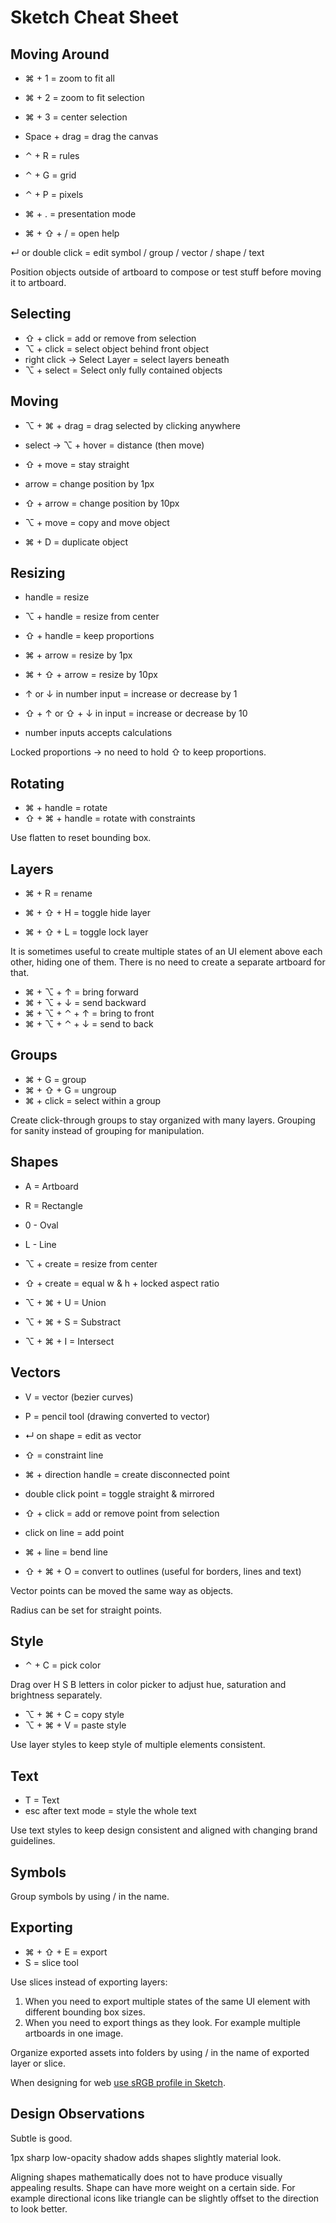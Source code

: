 # Sketch Cheat Sheet

## Moving Around

* ⌘ + 1 = zoom to fit all
* ⌘ + 2 = zoom to fit selection
* ⌘ + 3 = center selection

* Space + drag = drag the canvas

* ⌃ + R = rules
* ⌃ + G = grid
* ⌃ + P = pixels

* ⌘ + . = presentation mode

* ⌘ + ⇧ + / = open help

↵ or double click = edit symbol / group / vector / shape / text

Position objects outside of artboard to compose or test stuff before moving it to artboard.

## Selecting

* ⇧ + click = add or remove from selection
* ⌥ + click = select object behind front object
* right click → Select Layer = select layers beneath
* ⌥ + select = Select only fully contained objects

## Moving

* ⌥ + ⌘ + drag = drag selected by clicking anywhere

* select → ⌥ + hover = distance \(then move\)

* ⇧ + move = stay straight
* arrow = change position by 1px
* ⇧ + arrow = change position by 10px

* ⌥ + move = copy and move object

* ⌘ + D = duplicate object

## Resizing

* handle = resize
* ⌥ + handle = resize from center
* ⇧ + handle = keep proportions
* ⌘ + arrow = resize by 1px
* ⌘ + ⇧ + arrow = resize by 10px

* ↑ or ↓ in number input = increase or decrease by 1

* ⇧ + ↑ or ⇧ + ↓ in input = increase or decrease by 10
* number inputs accepts calculations

Locked proportions → no need to hold ⇧ to keep proportions.

## Rotating

* ⌘ + handle = rotate
* ⇧ + ⌘ + handle = rotate with constraints

Use flatten to reset bounding box.

## Layers

* ⌘ + R = rename

* ⌘ + ⇧ + H = toggle hide layer

* ⌘ + ⇧ + L = toggle lock layer

It is sometimes useful to create multiple states of an UI element above each other, hiding one of them. There is no need to create a separate artboard for that.

* ⌘ + ⌥ + ↑ = bring forward
* ⌘ + ⌥ + ↓ = send backward
* ⌘ + ⌥ + ⌃ + ↑ = bring to front
* ⌘ + ⌥ + ⌃ + ↓ = send to back

## Groups

* ⌘ + G = group
* ⌘ + ⇧ + G = ungroup
* ⌘ + click = select within a group

Create click-through groups to stay organized with many layers. Grouping for sanity instead of grouping for manipulation.

## Shapes

* A = Artboard
* R = Rectangle
* 0 - Oval
* L - Line

* ⌥ + create = resize from center

* ⇧ + create = equal w & h + locked aspect ratio

* ⌥ + ⌘ + U = Union

* ⌥ + ⌘ + S = Substract
* ⌥ + ⌘ + I = Intersect

## Vectors

* V = vector \(bezier curves\)
* P = pencil tool \(drawing converted to vector\)
* ↵ on shape = edit as vector

* ⇧ = constraint line

* ⌘ + direction handle = create disconnected point

* double click point = toggle straight & mirrored

* ⇧ + click = add or remove point from selection
* click on line = add point
* ⌘ + line = bend line

* ⇧ + ⌘ + O = convert to outlines \(useful for borders, lines and text\)

Vector points can be moved the same way as objects.

Radius can be set for straight points.

## Style

* ⌃ + C = pick color

Drag over H S B letters in color picker to adjust hue, saturation and brightness separately.

* ⌥ + ⌘ + C = copy style
* ⌥ + ⌘ + V = paste style

Use layer styles to keep style of multiple elements consistent.

## Text

* T = Text
* esc after text mode = style the whole text

Use text styles to keep design consistent and aligned with changing brand guidelines.

## Symbols

Group symbols by using / in the name.

## Exporting

* ⌘ + ⇧ + E = export
* S = slice tool

Use slices instead of exporting layers:

1. When you need to export multiple states of the same UI element with different bounding box sizes.
2. When you need to export things as they look. For example multiple artboards in one image.

Organize exported assets into folders by using / in the name of exported layer or slice.

When designing for web [use sRGB profile in Sketch](https://sketchapp.com/docs/other/color-management/#srgb-color-profile).

## Design Observations

Subtle is good.

1px sharp low-opacity shadow adds shapes slightly material look.

Aligning shapes mathematically does not to have produce visually appealing results. Shape can have more weight on a certain side. For example directional icons like triangle can be slightly offset to the direction to look better.

